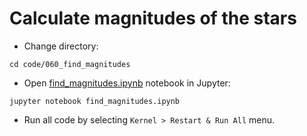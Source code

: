 # Calculate magnitudes of the stars

* Change directory:

```
cd code/060_find_magnitudes
```

* Open [find_magnitudes.ipynb](find_magnitudes.ipynb) notebook in Jupyter:

```
jupyter notebook find_magnitudes.ipynb
```
* Run all code by selecting `Kernel > Restart & Run All` menu.
